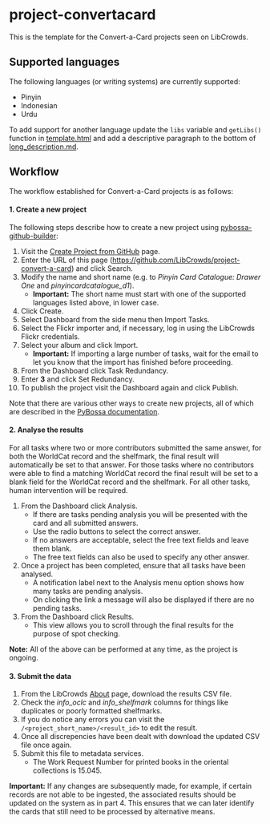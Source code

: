 # project-convertacard

This is the template for the Convert-a-Card projects seen on LibCrowds.


## Supported languages

The following languages (or writing systems) are currently supported:

- Pinyin
- Indonesian
- Urdu

To add support for another language update the `libs` variable and `getLibs()`
function in [template.html](template.html) and add a descriptive paragraph
to the bottom of [long_description.md](long_description.md).

## Workflow

The workflow established for Convert-a-Card projects is as follows:

#### 1. Create a new project

The following steps describe how to create a new project using
[pybossa-github-builder](https://github.com/alexandermendes/pybossa-github-builder):

1. Visit the [Create Project from GitHub](https://www.libcrowds.com/github/project/new) page.
2. Enter the URL of this page (https://github.com/LibCrowds/project-convert-a-card) and click Search.
3. Modify the name and short name (e.g. to *Pinyin Card Catalogue: Drawer One* and *pinyincardcatalogue_d1*).
    - **Important:** The short name must start with one of the supported languages listed above, in lower case.
4. Click Create.
5. Select Dashboard from the side menu then Import Tasks.
6. Select the Flickr importer and, if necessary, log in using the LibCrowds Flickr credentials.
7. Select your album and click Import.
    - **Important:** If importing a large number of tasks, wait for the email to let you know that the import has finished before proceeding.
8. From the Dashboard click Task Redundancy.
9. Enter **3** and click Set Redundancy.
10. To publish the project visit the Dashboard again and click Publish.

Note that there are various other ways to create new projects, all of which are
described in the [PyBossa documentation](http://docs.pybossa.com/en/latest/user/overview.html).


#### 2. Analyse the results

For all tasks where two or more contributors submitted the same answer, for both
the WorldCat record and the shelfmark, the final result will automatically be set
to that answer. For those tasks where no contributors were able to find a matching
WorldCat record the final result will be set to a blank field for the WorldCat
record and the shelfmark. For all other tasks, human intervention will be required.

1. From the Dashboard click Analysis.
    - If there are tasks pending analysis you will be presented with the card and all submitted answers.
    - Use the radio buttons to select the correct answer.
    - If no answers are acceptable, select the free text fields and leave them blank.
    - The free text fields can also be used to specify any other answer.
2. Once a project has been completed, ensure that all tasks have been analysed.
    - A notification label next to the Analysis menu option shows how many tasks are pending analysis.
    - On clicking the link a message will also be displayed if there are no pending tasks.
3. From the Dashboard click Results.
    - This view allows you to scroll through the final results for the purpose of spot checking.

**Note:** All of the above can be performed at any time, as the project is ongoing.


#### 3. Submit the data

1. From the LibCrowds [About](http://www.libcrowds.com/about) page, download the results CSV file.
2. Check the *info_oclc* and *info_shelfmark* columns for things like duplicates or poorly formatted shelfmarks.
3. If you do notice any errors you can visit the `/<project_short_name>/<result_id>` to edit the result.
4. Once all discrepencies have been dealt with download the updated CSV file once again.
5. Submit this file to metadata services.
    - The Work Request Number for printed books in the oriental collections is 15.045.

**Important:** If any changes are subsequently made, for example, if certain records are not able to be ingested, the associated results should be updated on the system as in part 4. This ensures that we can later identify the cards that still need to be processed by alternative means.
